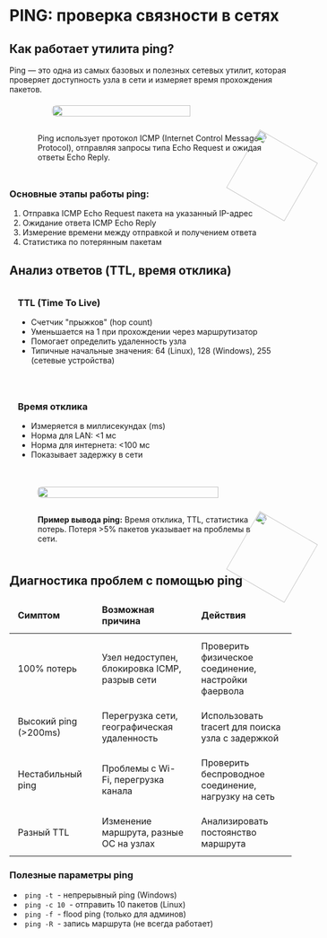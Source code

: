 # PING: проверка связности в сетях

<h2 id="ping-how">Как работает утилита ping?</h2><p>Ping — это одна из самых базовых и полезных сетевых утилит, которая проверяет доступность узла в сети и измеряет время прохождения пакетов.</p><div style="position: relative; display: flex; justify-content: center; flex-direction: column; align-items: center; margin: 20px 0;"> <img width="70%" src="/theory/ping-workflow.png" style="border-radius: 0.5rem;" /> <div class='note'> Ping использует протокол ICMP (Internet Control Message Protocol), отправляя запросы типа Echo Request и ожидая ответы Echo Reply. <img src="./cat4.svg" style="position: absolute; bottom: 0; right: 0; translate: 50% 50%; transform: rotate(30deg); width: 120px;"> </div> </div><h3>Основные этапы работы ping:</h3> <ol> <li>Отправка ICMP Echo Request пакета на указанный IP-адрес</li> <li>Ожидание ответа ICMP Echo Reply</li> <li>Измерение времени между отправкой и получением ответа</li> <li>Статистика по потерянным пакетам</li> </ol><h2 id="ping-analysis">Анализ ответов (TTL, время отклика)</h2><div style="display: flex; gap: 20px; margin: 20px 0; flex-wrap: wrap;"> <div style="flex: 1; min-width: 300px; border: 1px solid var(--detail-gray); border-radius: 0.5rem; padding: 15px;"> <h3 style="margin-top: 0;">TTL (Time To Live)</h3> <ul> <li>Счетчик "прыжков" (hop count)</li> <li>Уменьшается на 1 при прохождении через маршрутизатор</li> <li>Помогает определить удаленность узла</li> <li>Типичные начальные значения: 64 (Linux), 128 (Windows), 255 (сетевые устройства)</li> </ul> </div> <div style="flex: 1; min-width: 300px; border: 1px solid var(--detail-gray); border-radius: 0.5rem; padding: 15px;"> <h3 style="margin-top: 0;">Время отклика</h3> <ul> <li>Измеряется в миллисекундах (ms)</li> <li>Норма для LAN: <1 мс</li> <li>Норма для интернета: <100 мс</li> <li>Показывает задержку в сети</li> </ul> </div> </div><div style="position: relative; display: flex; justify-content: center; flex-direction: column; align-items: center; margin: 20px 0;"> <img src="/theory/ping-output-example.png" style="width: 80%; border-radius: 0.5rem;"> <div class="note"> <strong>Пример вывода ping:</strong> Время отклика, TTL, статистика потерь. Потеря >5% пакетов указывает на проблемы в сети. <img src="./cat4.svg" style="position: absolute; bottom: 0; right: 0; translate: 50% 50%; transform: rotate(30deg); width: 120px;"> </div> </div><h2 id="ping-diagnostics">Диагностика проблем с помощью ping</h2><table> <thead> <tr> <th>Симптом</th> <th>Возможная причина</th> <th>Действия</th> </tr> </thead> <tbody> <tr> <td>100% потерь</td> <td>Узел недоступен, блокировка ICMP, разрыв сети</td> <td>Проверить физическое соединение, настройки фаервола</td> </tr> <tr> <td>Высокий ping (>200ms)</td> <td>Перегрузка сети, географическая удаленность</td> <td>Использовать tracert для поиска узла с задержкой</td> </tr> <tr> <td>Нестабильный ping</td> <td>Проблемы с Wi-Fi, перегрузка канала</td> <td>Проверить беспроводное соединение, нагрузку на сеть</td> </tr> <tr> <td>Разный TTL</td> <td>Изменение маршрута, разные ОС на узлах</td> <td>Анализировать постоянство маршрута</td> </tr> </tbody> </table><h3>Полезные параметры ping</h3> <ul> <li><code style="background-color: var(--element-gray)">ping -t</code> - непрерывный ping (Windows)</li> <li><code style="background-color: var(--element-gray)">ping -c 10</code> - отправить 10 пакетов (Linux)</li> <li><code style="background-color: var(--element-gray)">ping -f</code> - flood ping (только для админов)</li> <li><code style="background-color: var(--element-gray)">ping -R</code> - запись маршрута (не всегда работает)</li> </ul><style> table { width: 100%; border-collapse: collapse; margin: 15px 0; } th, td { padding: 12px 15px; border: 1px solid var(--detail-gray); text-align: left; } th { background-color: var(--element-gray); font-weight: bold; } tr:nth-child(even) { background-color: var(--element-gray); } .note { border-left: 4px solid var(--highlight-purple); background-color: var(--element-gray); width: 80%; min-height: 60px; border-radius: 0.5rem; padding: 15px; position: relative; margin-top: 15px; } .note.warning { border-left-color: var(--warning-orange); } code { background-color: #f0f0f0; padding: 2px 4px; border-radius: 3px; font-family: monospace; } @media (max-width: 768px) { .flex-container { flex-direction: column; } .illustration img, .note { width: 95%; } } </style>
